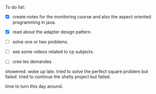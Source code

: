 To do list:
- [x]  create notes for the monitoring course and also the aspect oriented programming in java.
- [x] read about the adapter design pattern.
- [ ] solve one or two problems.
- [ ] see some videos related to cp subjects.
- [ ] cree les demandes


showered.
woke up late.
tried to solve the perfect square problem but failed.
tried to continue the shelly project but failed.

time to turn this day around.
